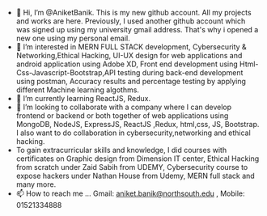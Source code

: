 - 👋 Hi, I’m @AniketBanik. This is my new github account. All my projects and works are here. Previously, I used another github account which was signed up using my university gmail address. That's why i opened a new one using my personal email. 
- 👀 I’m interested in MERN FULL STACK development, Cybersecurity & Networking,Ethical Hacking, UI-UX design for web applications and android application using Adobe XD, Front end development using Html-Css-Javascript-Bootstrap,API testing during back-end development using postman, Accuracy results and percentage testing by applying different Machine learning algothms.
- 🌱 I’m currently learning ReactJS, Redux.
- 💞️ I’m looking to collaborate with a company where I can develop frontend or backend or both together of web applications using MongoDB, NodeJS, ExpressJS, ReactJS ,Redux, html,css, JS, Bootstrap. I also want to do collaboration in cybersecurity,networking and ethical hacking.
- To gain extracurricular skills and knowledge, I did courses with certificates on Graphic design from Dimension IT center, Ethical Hacking from scratch under Zaid Sabih from UDEMY, Cybersecurity course to expose hackers under Nathan House from Udemy, MERN full stack and many more. 
- 📫 How to reach me ...   Gmail: aniket.banik@northsouth.edu , Mobile: 01521334888

<!---
AniketBanik/AniketBanik is a ✨ special ✨ repository because its `README.md` (this file) appears on your GitHub profile.
You can click the Preview link to take a look at your changes.
--->
